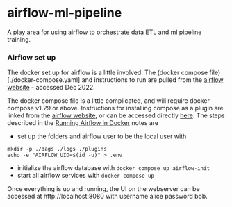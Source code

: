 # airflow-ml-pipeline
A play area for using airflow to orchestrate data ETL and ml pipeline training.

### Airflow set up

The docker set up for airflow is a little involved. The (docker compose file)[./docker-compose.yaml] and instructions to run are pulled from the
[airflow website](https://airflow.apache.org/docs/apache-airflow/stable/howto/docker-compose/index.html) - accessed Dec 2022.

The docker compose file is a little complicated, and will require docker compose v1.29 or above. Instructions for installing
compose as a plugin are linked from the [airflow website](https://airflow.apache.org/docs/apache-airflow/stable/howto/docker-compose/index.html),
or can be accessed directly [here](https://docs.docker.com/compose/install/).
The steps described in the [Running Airflow in Docker](https://airflow.apache.org/docs/apache-airflow/stable/howto/docker-compose/index.html) notes are
- set up the folders and airflow user to be the local user with
```
mkdir -p ./dags ./logs ./plugins
echo -e "AIRFLOW_UID=$(id -u)" > .env
```
- initialize the airflow database with `docker compose up airflow-init`
- start all airflow services with `docker compose up`

Once everything is up and running, the UI on the webserver can be accessed at http://localhost:8080 with username alice password bob.